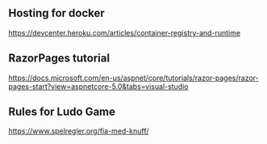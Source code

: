 ## Hosting for docker
https://devcenter.heroku.com/articles/container-registry-and-runtime 

## RazorPages tutorial
https://docs.microsoft.com/en-us/aspnet/core/tutorials/razor-pages/razor-pages-start?view=aspnetcore-5.0&tabs=visual-studio

## Rules for Ludo Game
https://www.spelregler.org/fia-med-knuff/
